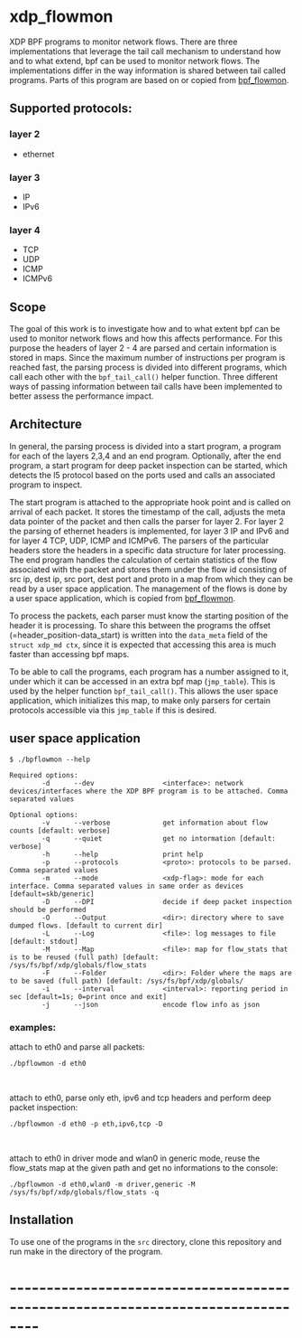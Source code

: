 # xdp_flowmon
XDP BPF programs to monitor network flows. There are three implementations that leverage the tail call mechanism to understand how and to what extend, bpf can be used to monitor network flows. The implementations differ in the way information is shared between tail called programs. Parts of this program are based on or copied from <A href="https://github.com/mattereppe/bpf_flowmon/blob/main/flow_mgmt.c">bpf_flowmon</A>.

## Supported protocols:
### layer 2
- ethernet
### layer 3
- IP
- IPv6
### layer 4
- TCP
- UDP
- ICMP
- ICMPv6

## Scope
The goal of this work is to investigate how and to what extent bpf can be used to monitor network flows and how this affects performance. For this purpose the headers of layer 2 - 4 are parsed and certain information is stored in maps. Since the maximum number of instructions per program is reached fast, the parsing process is divided into different programs, which call each other with the `bpf_tail_call()` helper function. Three different ways of passing information between tail calls have been implemented to better assess the performance impact.

## Architecture
In general, the parsing process is divided into a start program, a program for each of the layers 2,3,4 and an end program. Optionally, after the end program, a start program for deep packet inspection can be started, which detects the l5 protocol based on the ports used and calls an associated program to inspect.<br>

The start program is attached to the appropriate hook point and is called on arrival of each packet. It stores the timestamp of the call, adjusts the meta data pointer of the packet and then calls the parser for layer 2. For layer 2 the parsing of ethernet headers is implemented, for layer 3 IP and IPv6 and for layer 4 TCP, UDP, ICMP and ICMPv6. The parsers of the particular headers store the headers in a specific data structure for later processing.<br>
The end program handles the calculation of certain statistics of the flow associated with the packet and stores them under the flow id consisting of src ip, dest ip, src port, dest port and proto in a map from which they can be read by a user space application. The management of the flows is done by a user space application, which is copied from <A href="https://github.com/mattereppe/bpf_flowmon/blob/main/flow_mgmt.c">bpf_flowmon</A>.<br>

To process the packets, each parser must know the starting position of the header it is processing. To share this between the programs the offset (=header_position-data_start) is written into the `data_meta` field of the `struct xdp_md ctx`, since it is expected that accessing this area is much faster than accessing bpf maps.<br>

To be able to call the programs, each program has a number assigned to it, under which it can be accessed in an extra bpf map (`jmp_table`). This is used by the helper function `bpf_tail_call()`. This allows the user space application, which initializes this map, to make only parsers for certain protocols accessible via this `jmp_table` if this is desired.

## user space application
```
$ ./bpflowmon --help
```
```
Required options:
        -d      --dev                 <interface>: network devices/interfaces where the XDP BPF program is to be attached. Comma separated values

Optional options:
        -v      --verbose             get information about flow counts [default: verbose]
        -q      --quiet               get no intormation [default: verbose]
        -h      --help                print help
        -p      --protocols           <proto>: protocols to be parsed. Comma separated values
        -m      --mode                <xdp-flag>: mode for each interface. Comma separated values in same order as devices [default=skb/generic]
        -D      --DPI                 decide if deep packet inspection should be performed
        -O      --Output              <dir>: directory where to save dumped flows. [default to current dir]
        -L      --Log                 <file>: log messages to file [default: stdout]
        -M      --Map                 <file>: map for flow_stats that is to be reused (full path) [default: /sys/fs/bpf/xdp/globals/flow_stats
        -F      --Folder              <dir>: Folder where the maps are to be saved (full path) [default: /sys/fs/bpf/xdp/globals/
        -i      --interval            <interval>: reporting period in sec [default=1s; 0=print once and exit]
        -j      --json                encode flow info as json
```
### examples:
attach to eth0 and parse all packets:
```
./bpflowmon -d eth0
```
<br>

attach to eth0, parse only eth, ipv6 and tcp headers and perform deep packet inspection:
```
./bpflowmon -d eth0 -p eth,ipv6,tcp -D
```
<br>


attach to eth0 in driver mode and wlan0 in generic mode, reuse the flow_stats map at the given path and get no informations to the console:
```
./bpflowmon -d eth0,wlan0 -m driver,generic -M /sys/fs/bpf/xdp/globals/flow_stats -q
```

## Installation
To use one of the programs in the `src` directory, clone this repository and run make in the directory of the program.
# --------------------------------------------------------------------------------